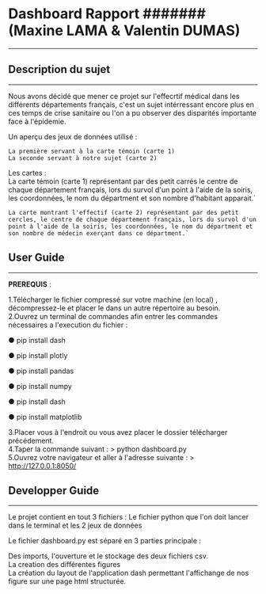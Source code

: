 # Dashboard Rapport #######(Maxine LAMA & Valentin DUMAS)
------------------------------------------

## Description du sujet 
-----------------------

Nous avons décidé que mener ce projet sur l'effecrtif médical dans les différents départements français, c'est un sujet intérressant encore plus en ces temps de crise sanitaire ou l'on a pu observer des disparités importante face à l'épidemie.

  Un aperçu des jeux de données utilisé :  
  
    La première servant à la carte témoin (carte 1)   
    La seconde servant à notre sujet (carte 2)    
    
  Les cartes :  
    La carte témoin (carte 1) représentant par des petit carrés le centre de chaque département français, lors du survol d'un point à l'aide de la soiris, les coordonnées, le nom du départment et son nombre d'habitant apparait.`  
      
    La carte montrant l'effectif (carte 2) représentant par des petit cercles, le centre de chaque département français, lors du survol d'un point à l'aide de la soiris, les coordonnées, le nom du départment et son nombre de médecin exerçant dans ce départment.`  
    
    
## User Guide
-----------------------

__PREREQUIS__ :   

1.Télécharger le fichier compressé sur votre machine (en local) , décompressez-le et placer le dans un autre répertoire au besoin.  
2.Ouvrez un terminal de commandes afin entrer les commandes nécessaires a l'execution du fichier  : 

●	pip install dash  

●	pip install plotly  

●	pip install pandas  

●	pip install numpy  

●	pip install dash

●	pip install matplotlib

3.Placer vous à l'endroit ou vous avez placer le dossier télécharger précédement.  
4.Taper la commande suivant : > python dashboard.py   
5.Ouvrez votre navigateur et aller à l'adresse suivante : > http://127.0.0.1:8050/  


## Developper Guide
-----------------------


Le projet contient en tout 3 fichiers : Le fichier python que l'on doit lancer dans le terminal et les 2 jeux de données

Le fichier dashboard.py est séparé en 3 parties principale :  
  
  Des imports, l'ouverture et le stockage des deux fichiers csv.      
  La creation des différentes figures  
  La création du layout de l'application dash permettant l'affichange de nos figure sur une page html structurée.  
  
